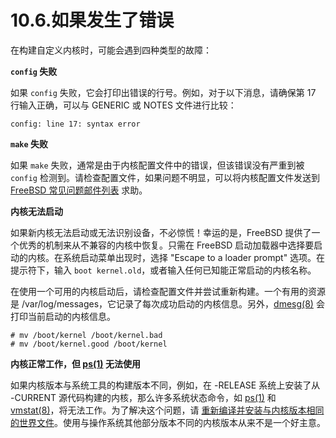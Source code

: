 # 10.6.如果发生了错误

在构建自定义内核时，可能会遇到四种类型的故障：

**`config` 失败**

如果 `config` 失败，它会打印出错误的行号。例如，对于以下消息，请确保第 17 行输入正确，可以与 GENERIC 或 NOTES 文件进行比较：

```
config: line 17: syntax error
```

**`make` 失败**

如果 `make` 失败，通常是由于内核配置文件中的错误，但该错误没有严重到被 `config` 检测到。请检查配置文件，如果问题不明显，可以将内核配置文件发送到 [FreeBSD 常见问题邮件列表](https://lists.freebsd.org/subscription/freebsd-questions) 求助。

**内核无法启动**

如果新内核无法启动或无法识别设备，不必惊慌！幸运的是，FreeBSD 提供了一个优秀的机制来从不兼容的内核中恢复。只需在 FreeBSD 启动加载器中选择要启动的内核。在系统启动菜单出现时，选择 "Escape to a loader prompt" 选项。在提示符下，输入 `boot kernel.old`，或者输入任何已知能正常启动的内核名称。

在使用一个可用的内核启动后，请检查配置文件并尝试重新构建。一个有用的资源是 /var/log/messages，它记录了每次成功启动的内核信息。另外，[dmesg(8)](https://man.freebsd.org/cgi/man.cgi?query=dmesg&sektion=8&format=html) 会打印当前启动的内核信息。

```
# mv /boot/kernel /boot/kernel.bad
# mv /boot/kernel.good /boot/kernel
```

**内核正常工作，但 [ps(1)](https://man.freebsd.org/cgi/man.cgi?query=ps&sektion=1&format=html) 无法使用**

如果内核版本与系统工具的构建版本不同，例如，在 -RELEASE 系统上安装了从 -CURRENT 源代码构建的内核，那么许多系统状态命令，如 [ps(1)](https://man.freebsd.org/cgi/man.cgi?query=ps&sektion=1&format=html) 和 [vmstat(8)](https://man.freebsd.org/cgi/man.cgi?query=vmstat&sektion=8&format=html)，将无法工作。为了解决这个问题，请 [重新编译并安装与内核版本相同的世界文件](https://docs.freebsd.org/en/books/handbook/cutting-edge/#makeworld)。使用与操作系统其他部分版本不同的内核版本从来不是一个好主意。
